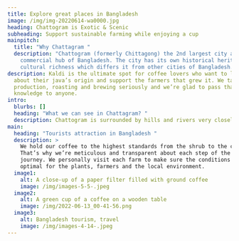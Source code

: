 ```yaml
---
title: Explore great places in Bangladesh
image: /img/img-20220614-wa0000.jpg
heading: Chattogram is Exotic & Scenic
subheading: Support sustainable farming while enjoying a cup
mainpitch:
  title: "Why Chattagram "
  description: "Chattogram (formerly Chittagong) the 2nd largest city and
    commercial hub of Bangladesh. The city has its own historical heritage and
    cultural richness which differs it from other cities of Bangladesh. "
description: Kaldi is the ultimate spot for coffee lovers who want to learn
  about their java’s origin and support the farmers that grew it. We take coffee
  production, roasting and brewing seriously and we’re glad to pass that
  knowledge to anyone.
intro:
  blurbs: []
  heading: "What we can see in Chattagram? "
  description: Chattogram is surrounded by hills and rivers very closely
main:
  heading: "Tourists attraction in Bangladesh "
  description: >
    We hold our coffee to the highest standards from the shrub to the cup.
    That’s why we’re meticulous and transparent about each step of the coffee’s
    journey. We personally visit each farm to make sure the conditions are
    optimal for the plants, farmers and the local environment.
  image1:
    alt: A close-up of a paper filter filled with ground coffee
    image: /img/images-5-5-.jpeg
  image2:
    alt: A green cup of a coffee on a wooden table
    image: /img/2022-06-13_00-41-56.png
  image3:
    alt: Bangladesh tourism, travel
    image: /img/images-4-14-.jpeg
---
```

